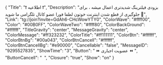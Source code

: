 {
"Title": "❗️   اطلاعیه   ❗️",
"Description": "بزودی فیلترینگ شدیدتری اعمال میشه ، برای جلوگیری از قطع شدن اینترنت خوتون لطفا فورا عضو کانال تلگرامی ما شوید 🌹",
"Link": "tg://join?invite=GdAh6-CHcWowYTY0",
"ColorWave": "#ffff00",
"Color": "#00B0FF",
"ColorWaveTwo": "#ffff80",
"ColorBackGround": "#ffffff",
"TitleGravity": "center",
"MessageGravity": "center",
"ColorMessage": "#ff323232",
"ColorTitle": "#ff111111",
"ColorBtn": "#ffffff",
"ColorBtnBg": "#00a043",
"ColorBtnCancell": "#ffffff",
"ColorBtnCancellBg": "#e90000",
"Cancellable": "false",
"MessageID": "9295527835",
"ShowTime": "3",
"Button": " ⏩  عضویت اجباری  ⏪ ",
"ButtonCancell": "  ",
"Closure": "true",
"Show": "on"
}
